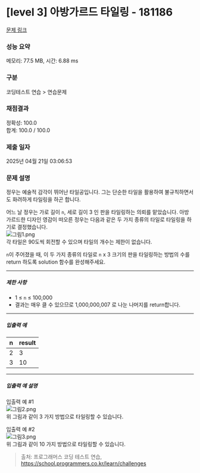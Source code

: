 # [level 3] 아방가르드 타일링 - 181186 

[문제 링크](https://school.programmers.co.kr/learn/courses/30/lessons/181186) 

### 성능 요약

메모리: 77.5 MB, 시간: 6.88 ms

### 구분

코딩테스트 연습 > 연습문제

### 채점결과

정확성: 100.0<br/>합계: 100.0 / 100.0

### 제출 일자

2025년 04월 21일 03:06:53

### 문제 설명

<p>정우는 예술적 감각이 뛰어난 타일공입니다. 그는 단순한 타일을 활용하여 불규칙하면서도 화려하게 타일링을 하곤 합니다.</p>

<p>어느 날 정우는 가로 길이 <code>n</code>, 세로 길이 3 인 판을 타일링하는 의뢰를 맡았습니다. 아방가르드한 디자인 영감이 떠오른 정우는 다음과 같은 두 가지 종류의 타일로 타일링을 하기로 결정했습니다.<br>
<img src="https://grepp-programmers.s3.ap-northeast-2.amazonaws.com/files/production/b5b950b2-b995-418a-a40b-6e0ef6bb04d2/%EA%B7%B8%EB%A6%BC1.png" title="" alt="그림1.png"><br>
각 타일은 90도씩 회전할 수 있으며 타일의 개수는 제한이 없습니다.</p>

<p><code>n</code>이 주어졌을 때, 이 두 가지 종류의 타일로 <code>n</code> x 3 크기의 판을 타일링하는 방법의 수를 return 하도록 solution 함수를 완성해주세요.</p>

<hr>

<h5>제한 사항</h5>

<ul>
<li>1 ≤ <code>n</code> ≤ 100,000</li>
<li>결과는 매우 클 수 있으므로 1,000,000,007 로 나눈 나머지를 return합니다.</li>
</ul>

<hr>

<h5>입출력 예</h5>
<table class="table">
        <thead><tr>
<th>n</th>
<th>result</th>
</tr>
</thead>
        <tbody><tr>
<td>2</td>
<td>3</td>
</tr>
<tr>
<td>3</td>
<td>10</td>
</tr>
</tbody>
      </table>
<hr>

<h5>입출력 예 설명</h5>

<p>입출력 예 #1<br>
<img src="https://grepp-programmers.s3.ap-northeast-2.amazonaws.com/files/production/090901c7-5579-43e4-9614-ceb6024d4f8e/%EA%B7%B8%EB%A6%BC2.png" title="" alt="그림2.png"><br>
위 그림과 같이 3 가지 방법으로 타일링할 수 있습니다.</p>

<p>입출력 예 #2<br>
<img src="https://grepp-programmers.s3.ap-northeast-2.amazonaws.com/files/production/adb2e512-60a7-4911-854b-068d63ca8f50/%EA%B7%B8%EB%A6%BC3.png" title="" alt="그림3.png"><br>
위 그림과 같이 10 가지 방법으로 타일링할 수 있습니다.</p>


> 출처: 프로그래머스 코딩 테스트 연습, https://school.programmers.co.kr/learn/challenges